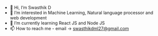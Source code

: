 - 👋 Hi, I’m Swasthik D
- 👀 I’m interested in Machine Learning, Natural language processor and web development
- 🌱 I’m currently learning React JS and Node JS 
- 📫 How to reach me - email -> swasthikdml27@gmail.com

<!---
dswasthik/dswasthik is a ✨ special ✨ repository because its `README.md` (this file) appears on your GitHub profile.
You can click the Preview link to take a look at your changes.
--->
